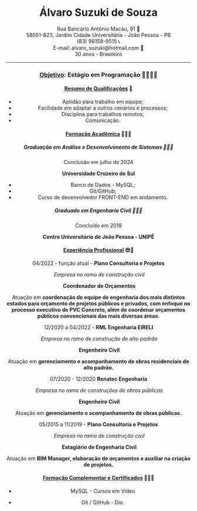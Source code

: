 # <center>Álvaro Suzuki de Souza </center>

<center> Rua Bancário Antônio Macau, 91 🏡</center>
<center> 58051-823, Jardim Cidade Universitária - João Pessoa - PB <center>
<center> (83) 98158-9515 📞</center>
<center> E-mail: alvaro_suzuki@hotmail.com 🧧</center>
<center> 30 anos - Brasileiro</center>


---



### <center><u>Objetivo</u>: Estágio em Programação 👨🏽‍💻🤯</center>



#### <u>Resumo de Qualificações</u> 🤩

- Aptidão para trabalho em equipe;
- Facilidade em adaptar a outros cenários e processos;
- Disciplina para trabalhos remotos;
- Comunicação.



#### <u>Formação Acadêmica</u> 👨🏽‍🎓

##### Graduação em Análise e Desenvolvimento de Sistemas 👨🏽‍💻 

Conclusão em julho de 2024

**Universidade Cruzeiro do Sul**

- Banco de Dados - MySQL;
- Git/GitHub;
- Curso de desenvolvedor FRONT-END em andamento.



##### Graduado em Engenharia Civil 👷🏽‍♂️

Concluído em 2019

**Centro Universitário de João Pessoa - UNIPÊ**



#### <u>Experiência Profissional</u> 😎🤑

04/2022 - função atual - **Plano Consultoria e Projetos**

​                                      *Empresa no ramo de construção civil*

​                                      **Coordenador de Orçamentos**

Atuação em **coordenação de equipe de engenharia dos mais distintos estados para orçamento de projetos públicos e privados, com enfoque no processo executivo de PVC Concreto, além de coordenar orçamentos públicos convencionais das mais diversas áreas.**

12/2020 a 04/2022 - **RML Engenharia EIRELI**

​                                      *Empresa no ramo de construção de alto padrão*

​                                      **Engenheiro Civil**

Atuação em **gerenciamento e acompanhamento de obras residenciais de alto padrão.**



07/2020 - 12/2020 **Renatec Engenharia**

​                                      *Empresa no ramo de construções de obras públicas*

​                                      **Engenheiro Civil**

Atuação em **gerenciamento e acompanhamento de obras públicas.**



05/2015 a 11/2019 - **Plano Consultoria e Projetos**

​                                      *Empresa no ramo de construção civil*

​                                      **Estagiário de Engenharia Civil**

Atuação em **BIM Manager, elaboração de orçamentos e auxiliar na criação de projetos.**



#### <u>Formação Complementar e Certificados</u> 💪🏽😎

- MySQL - Cursos em Vídeo

- Git / GitHub - Dio.









